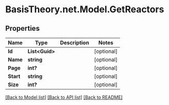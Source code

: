
# BasisTheory.net.Model.GetReactors

## Properties

Name | Type | Description | Notes
------------ | ------------- | ------------- | -------------
**Id** | **List&lt;Guid&gt;** |  | [optional] 
**Name** | **string** |  | [optional] 
**Page** | **int?** |  | [optional] 
**Start** | **string** |  | [optional] 
**Size** | **int?** |  | [optional] 

[[Back to Model list]](../README.md#documentation-for-models)
[[Back to API list]](../README.md#documentation-for-api-endpoints)
[[Back to README]](../README.md)

